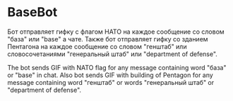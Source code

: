 # BaseBot

Бот отправляет гифку с флагом НАТО на каждое сообщение со словом "база" или "base" а чате.
Также бот отправляет гифку со зданием Пентагона на каждое сообщение со словом "генштаб" или словосочетаниями "генеральный штаб" или "department of defense".

The bot sends GIF with NATO flag for any message containing word "база" or "base" in chat.
Also bot sends GIF with building of Pentagon for any message containing word "генштаб" or  words "генеральный штаб" or "department of defense".
